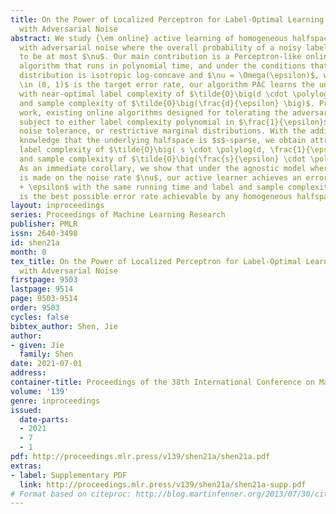 ```yaml
---
title: On the Power of Localized Perceptron for Label-Optimal Learning of Halfspaces
  with Adversarial Noise
abstract: We study {\em online} active learning of homogeneous halfspaces in $\mathbb{R}^d$
  with adversarial noise where the overall probability of a noisy label is constrained
  to be at most $\nu$. Our main contribution is a Perceptron-like online active learning
  algorithm that runs in polynomial time, and under the conditions that the marginal
  distribution is isotropic log-concave and $\nu = \Omega(\epsilon)$, where $\epsilon
  \in (0, 1)$ is the target error rate, our algorithm PAC learns the underlying halfspace
  with near-optimal label complexity of $\tilde{O}\big(d \cdot \polylog(\frac{1}{\epsilon})\big)$
  and sample complexity of $\tilde{O}\big(\frac{d}{\epsilon} \big)$. Prior to this
  work, existing online algorithms designed for tolerating the adversarial noise are
  subject to either label complexity polynomial in $\frac{1}{\epsilon}$, or suboptimal
  noise tolerance, or restrictive marginal distributions. With the additional prior
  knowledge that the underlying halfspace is $s$-sparse, we obtain attribute-efficient
  label complexity of $\tilde{O}\big( s \cdot \polylog(d, \frac{1}{\epsilon}) \big)$
  and sample complexity of $\tilde{O}\big(\frac{s}{\epsilon} \cdot \polylog(d) \big)$.
  As an immediate corollary, we show that under the agnostic model where no assumption
  is made on the noise rate $\nu$, our active learner achieves an error rate of $O(OPT)
  + \epsilon$ with the same running time and label and sample complexity, where $OPT$
  is the best possible error rate achievable by any homogeneous halfspace.
layout: inproceedings
series: Proceedings of Machine Learning Research
publisher: PMLR
issn: 2640-3498
id: shen21a
month: 0
tex_title: On the Power of Localized Perceptron for Label-Optimal Learning of Halfspaces
  with Adversarial Noise
firstpage: 9503
lastpage: 9514
page: 9503-9514
order: 9503
cycles: false
bibtex_author: Shen, Jie
author:
- given: Jie
  family: Shen
date: 2021-07-01
address:
container-title: Proceedings of the 38th International Conference on Machine Learning
volume: '139'
genre: inproceedings
issued:
  date-parts:
  - 2021
  - 7
  - 1
pdf: http://proceedings.mlr.press/v139/shen21a/shen21a.pdf
extras:
- label: Supplementary PDF
  link: http://proceedings.mlr.press/v139/shen21a/shen21a-supp.pdf
# Format based on citeproc: http://blog.martinfenner.org/2013/07/30/citeproc-yaml-for-bibliographies/
---
```

